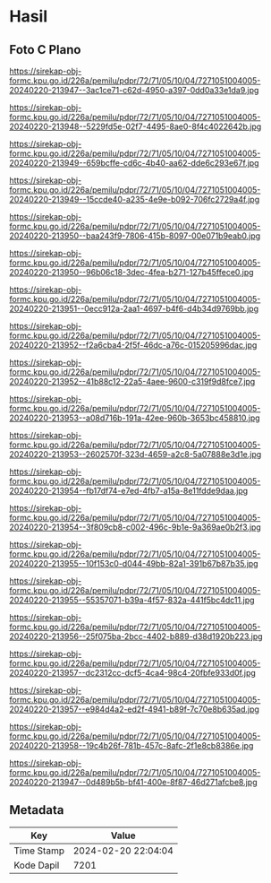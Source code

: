 # Hasil

## Foto C Plano

https://sirekap-obj-formc.kpu.go.id/226a/pemilu/pdpr/72/71/05/10/04/7271051004005-20240220-213947--3ac1ce71-c62d-4950-a397-0dd0a33e1da9.jpg

https://sirekap-obj-formc.kpu.go.id/226a/pemilu/pdpr/72/71/05/10/04/7271051004005-20240220-213948--5229fd5e-02f7-4495-8ae0-8f4c4022642b.jpg

https://sirekap-obj-formc.kpu.go.id/226a/pemilu/pdpr/72/71/05/10/04/7271051004005-20240220-213949--659bcffe-cd6c-4b40-aa62-dde6c293e67f.jpg

https://sirekap-obj-formc.kpu.go.id/226a/pemilu/pdpr/72/71/05/10/04/7271051004005-20240220-213949--15ccde40-a235-4e9e-b092-706fc2729a4f.jpg

https://sirekap-obj-formc.kpu.go.id/226a/pemilu/pdpr/72/71/05/10/04/7271051004005-20240220-213950--baa243f9-7806-415b-8097-00e071b9eab0.jpg

https://sirekap-obj-formc.kpu.go.id/226a/pemilu/pdpr/72/71/05/10/04/7271051004005-20240220-213950--96b06c18-3dec-4fea-b271-127b45ffece0.jpg

https://sirekap-obj-formc.kpu.go.id/226a/pemilu/pdpr/72/71/05/10/04/7271051004005-20240220-213951--0ecc912a-2aa1-4697-b4f6-d4b34d9769bb.jpg

https://sirekap-obj-formc.kpu.go.id/226a/pemilu/pdpr/72/71/05/10/04/7271051004005-20240220-213952--f2a6cba4-2f5f-46dc-a76c-015205996dac.jpg

https://sirekap-obj-formc.kpu.go.id/226a/pemilu/pdpr/72/71/05/10/04/7271051004005-20240220-213952--41b88c12-22a5-4aee-9600-c319f9d8fce7.jpg

https://sirekap-obj-formc.kpu.go.id/226a/pemilu/pdpr/72/71/05/10/04/7271051004005-20240220-213953--a08d716b-191a-42ee-960b-3653bc458810.jpg

https://sirekap-obj-formc.kpu.go.id/226a/pemilu/pdpr/72/71/05/10/04/7271051004005-20240220-213953--2602570f-323d-4659-a2c8-5a07888e3d1e.jpg

https://sirekap-obj-formc.kpu.go.id/226a/pemilu/pdpr/72/71/05/10/04/7271051004005-20240220-213954--fb17df74-e7ed-4fb7-a15a-8e11fdde9daa.jpg

https://sirekap-obj-formc.kpu.go.id/226a/pemilu/pdpr/72/71/05/10/04/7271051004005-20240220-213954--3f809cb8-c002-496c-9b1e-9a369ae0b2f3.jpg

https://sirekap-obj-formc.kpu.go.id/226a/pemilu/pdpr/72/71/05/10/04/7271051004005-20240220-213955--10f153c0-d044-49bb-82a1-391b67b87b35.jpg

https://sirekap-obj-formc.kpu.go.id/226a/pemilu/pdpr/72/71/05/10/04/7271051004005-20240220-213955--55357071-b39a-4f57-832a-441f5bc4dc11.jpg

https://sirekap-obj-formc.kpu.go.id/226a/pemilu/pdpr/72/71/05/10/04/7271051004005-20240220-213956--25f075ba-2bcc-4402-b889-d38d1920b223.jpg

https://sirekap-obj-formc.kpu.go.id/226a/pemilu/pdpr/72/71/05/10/04/7271051004005-20240220-213957--dc2312cc-dcf5-4ca4-98c4-20fbfe933d0f.jpg

https://sirekap-obj-formc.kpu.go.id/226a/pemilu/pdpr/72/71/05/10/04/7271051004005-20240220-213957--e984d4a2-ed2f-4941-b89f-7c70e8b635ad.jpg

https://sirekap-obj-formc.kpu.go.id/226a/pemilu/pdpr/72/71/05/10/04/7271051004005-20240220-213958--19c4b26f-781b-457c-8afc-2f1e8cb8386e.jpg

https://sirekap-obj-formc.kpu.go.id/226a/pemilu/pdpr/72/71/05/10/04/7271051004005-20240220-213947--0d489b5b-bf41-400e-8f87-46d271afcbe8.jpg


## Metadata

| Key        | Value               |
| ---------- | ------------------- |
| Time Stamp | 2024-02-20 22:04:04 |
| Kode Dapil | 7201                |



